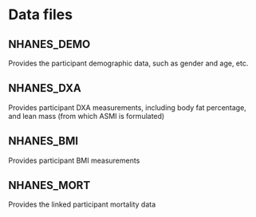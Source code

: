 # Data files

## NHANES_DEMO

Provides the participant demographic data, such as gender and age, etc.

## NHANES_DXA

Provides participant DXA measurements, including body fat percentage, and lean mass (from which ASMI is formulated)

## NHANES_BMI

Provides participant BMI measurements

## NHANES_MORT

Provides the linked participant mortality data
